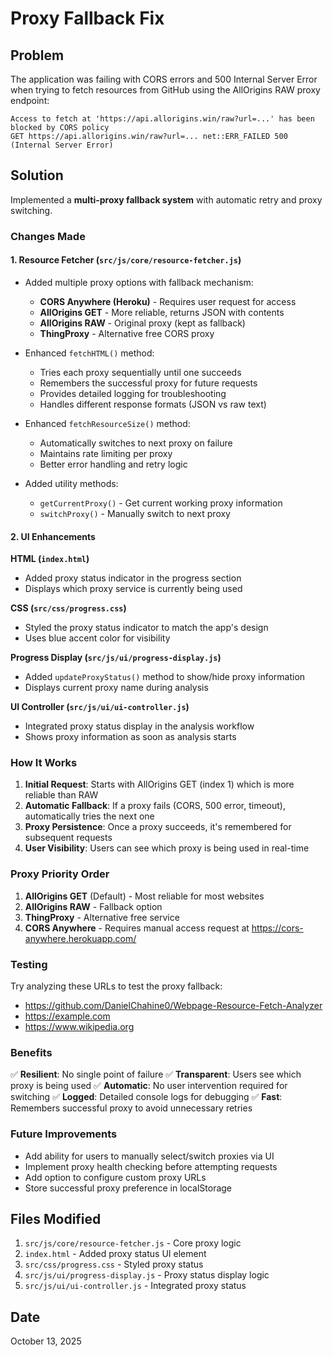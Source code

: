# Proxy Fallback Fix

## Problem
The application was failing with CORS errors and 500 Internal Server Error when trying to fetch resources from GitHub using the AllOrigins RAW proxy endpoint:

```
Access to fetch at 'https://api.allorigins.win/raw?url=...' has been blocked by CORS policy
GET https://api.allorigins.win/raw?url=... net::ERR_FAILED 500 (Internal Server Error)
```

## Solution
Implemented a **multi-proxy fallback system** with automatic retry and proxy switching.

### Changes Made

#### 1. **Resource Fetcher (`src/js/core/resource-fetcher.js`)**
- Added multiple proxy options with fallback mechanism:
  - **CORS Anywhere (Heroku)** - Requires user request for access
  - **AllOrigins GET** - More reliable, returns JSON with contents
  - **AllOrigins RAW** - Original proxy (kept as fallback)
  - **ThingProxy** - Alternative free CORS proxy

- Enhanced `fetchHTML()` method:
  - Tries each proxy sequentially until one succeeds
  - Remembers the successful proxy for future requests
  - Provides detailed logging for troubleshooting
  - Handles different response formats (JSON vs raw text)

- Enhanced `fetchResourceSize()` method:
  - Automatically switches to next proxy on failure
  - Maintains rate limiting per proxy
  - Better error handling and retry logic

- Added utility methods:
  - `getCurrentProxy()` - Get current working proxy information
  - `switchProxy()` - Manually switch to next proxy

#### 2. **UI Enhancements**

**HTML (`index.html`)**
- Added proxy status indicator in the progress section
- Displays which proxy service is currently being used

**CSS (`src/css/progress.css`)**
- Styled the proxy status indicator to match the app's design
- Uses blue accent color for visibility

**Progress Display (`src/js/ui/progress-display.js`)**
- Added `updateProxyStatus()` method to show/hide proxy information
- Displays current proxy name during analysis

**UI Controller (`src/js/ui/ui-controller.js`)**
- Integrated proxy status display in the analysis workflow
- Shows proxy information as soon as analysis starts

### How It Works

1. **Initial Request**: Starts with AllOrigins GET (index 1) which is more reliable than RAW
2. **Automatic Fallback**: If a proxy fails (CORS, 500 error, timeout), automatically tries the next one
3. **Proxy Persistence**: Once a proxy succeeds, it's remembered for subsequent requests
4. **User Visibility**: Users can see which proxy is being used in real-time

### Proxy Priority Order

1. **AllOrigins GET** (Default) - Most reliable for most websites
2. **AllOrigins RAW** - Fallback option
3. **ThingProxy** - Alternative free service
4. **CORS Anywhere** - Requires manual access request at https://cors-anywhere.herokuapp.com/

### Testing

Try analyzing these URLs to test the proxy fallback:
- https://github.com/DanielChahine0/Webpage-Resource-Fetch-Analyzer
- https://example.com
- https://www.wikipedia.org

### Benefits

✅ **Resilient**: No single point of failure
✅ **Transparent**: Users see which proxy is being used
✅ **Automatic**: No user intervention required for switching
✅ **Logged**: Detailed console logs for debugging
✅ **Fast**: Remembers successful proxy to avoid unnecessary retries

### Future Improvements

- Add ability for users to manually select/switch proxies via UI
- Implement proxy health checking before attempting requests
- Add option to configure custom proxy URLs
- Store successful proxy preference in localStorage

## Files Modified

1. `src/js/core/resource-fetcher.js` - Core proxy logic
2. `index.html` - Added proxy status UI element
3. `src/css/progress.css` - Styled proxy status
4. `src/js/ui/progress-display.js` - Proxy status display logic
5. `src/js/ui/ui-controller.js` - Integrated proxy status

## Date
October 13, 2025
